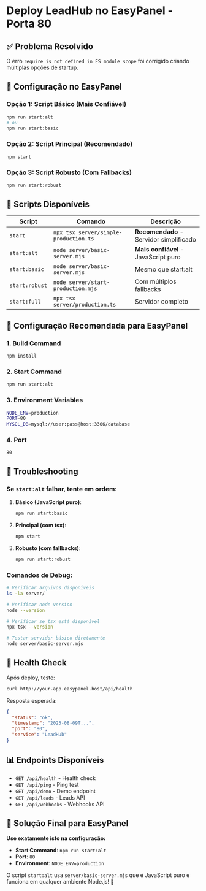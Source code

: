 # Deploy LeadHub no EasyPanel - Porta 80

## ✅ **Problema Resolvido**

O erro `require is not defined in ES module scope` foi corrigido criando múltiplas opções de startup.

## 🚀 **Configuração no EasyPanel**

### Opção 1: Script Básico (Mais Confiável)

```bash
npm run start:alt
# ou
npm run start:basic
```

### Opção 2: Script Principal (Recomendado)

```bash
npm start
```

### Opção 3: Script Robusto (Com Fallbacks)

```bash
npm run start:robust
```

## 📝 **Scripts Disponíveis**

| Script         | Comando                               | Descrição                               |
| -------------- | ------------------------------------- | --------------------------------------- |
| `start`        | `npx tsx server/simple-production.ts` | **Recomendado** - Servidor simplificado |
| `start:alt`    | `node server/basic-server.mjs`        | **Mais confiável** - JavaScript puro    |
| `start:basic`  | `node server/basic-server.mjs`        | Mesmo que start:alt                     |
| `start:robust` | `node server/start-production.mjs`    | Com múltiplos fallbacks                 |
| `start:full`   | `npx tsx server/production.ts`        | Servidor completo                       |

## 🎯 **Configuração Recomendada para EasyPanel**

### 1. **Build Command**

```bash
npm install
```

### 2. **Start Command**

```bash
npm run start:alt
```

### 3. **Environment Variables**

```bash
NODE_ENV=production
PORT=80
MYSQL_DB=mysql://user:pass@host:3306/database
```

### 4. **Port**

```
80
```

## 🔧 **Troubleshooting**

### Se `start:alt` falhar, tente em ordem:

1. **Básico (JavaScript puro)**:

   ```bash
   npm run start:basic
   ```

2. **Principal (com tsx)**:

   ```bash
   npm start
   ```

3. **Robusto (com fallbacks)**:
   ```bash
   npm run start:robust
   ```

### Comandos de Debug:

```bash
# Verificar arquivos disponíveis
ls -la server/

# Verificar node version
node --version

# Verificar se tsx está disponível
npx tsx --version

# Testar servidor básico diretamente
node server/basic-server.mjs
```

## 🏥 **Health Check**

Após deploy, teste:

```bash
curl http://your-app.easypanel.host/api/health
```

Resposta esperada:

```json
{
  "status": "ok",
  "timestamp": "2025-08-09T...",
  "port": "80",
  "service": "LeadHub"
}
```

## 📊 **Endpoints Disponíveis**

- `GET /api/health` - Health check
- `GET /api/ping` - Ping test
- `GET /api/demo` - Demo endpoint
- `GET /api/leads` - Leads API
- `GET /api/webhooks` - Webhooks API

## 🎉 **Solução Final para EasyPanel**

**Use exatamente isto na configuração:**

- **Start Command**: `npm run start:alt`
- **Port**: `80`
- **Environment**: `NODE_ENV=production`

O script `start:alt` usa `server/basic-server.mjs` que é JavaScript puro e funciona em qualquer ambiente Node.js! 🚀

